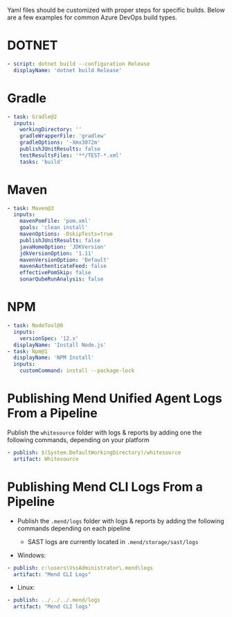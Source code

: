 Yaml files should be customized with proper steps for specific builds.  Below are a few examples for common Azure DevOps build types.

# DOTNET
```yml
- script: dotnet build --configuration Release
  displayName: 'dotnet build Release'
```
# Gradle
```yml
- task: Gradle@2
  inputs:
    workingDirectory: ''
    gradleWrapperFile: 'gradlew'
    gradleOptions: '-Xmx3072m'
    publishJUnitResults: false
    testResultsFiles: '**/TEST-*.xml'
    tasks: 'build'
```
# Maven
```yml
- task: Maven@3
  inputs:
    mavenPomFile: 'pom.xml'
    goals: 'clean install'
    mavenOptions: -DskipTests=true
    publishJUnitResults: false
    javaHomeOption: 'JDKVersion'
    jdkVersionOption: '1.11'
    mavenVersionOption: 'Default'
    mavenAuthenticateFeed: false
    effectivePomSkip: false
    sonarQubeRunAnalysis: false
```

# NPM
```yml
- task: NodeTool@0
  inputs:
    versionSpec: '12.x'
  displayName: 'Install Node.js'
- task: Npm@1
  displayName: 'NPM Install'
  inputs:
    customCommand: install --package-lock
```


# Publishing Mend Unified Agent Logs From a Pipeline

Publish the `whitesource` folder with logs & reports by adding one the following commands, depending on your platform


```yaml
- publish: $(System.DefaultWorkingDirectory)/whitesource
  artifact: Whitesource
```

# Publishing Mend CLI Logs From a Pipeline

* Publish the `.mend/logs` folder with logs & reports by adding the following commands depending on each pipeline
  * SAST logs are currently located in ```.mend/storage/sast/logs```

* Windows:
```yaml
- publish: c:\users\VssAdministrator\.mend\logs
  artifact: "Mend CLI Logs"
```
* Linux:
```yaml
- publish: ../../../.mend/logs
  artifact: "Mend CLI logs"
```


